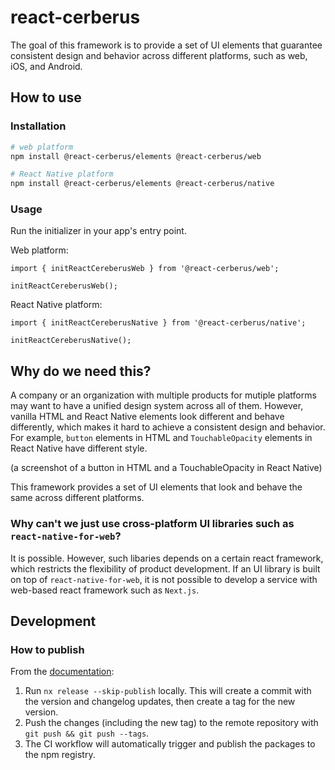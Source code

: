 # react-cerberus

The goal of this framework is to provide a set of UI elements that guarantee consistent design and behavior across different platforms, such as web, iOS, and Android.

## How to use

### Installation

```bash
# web platform
npm install @react-cerberus/elements @react-cerberus/web

# React Native platform
npm install @react-cerberus/elements @react-cerberus/native
```

### Usage

Run the initializer in your app's entry point.

Web platform:

```tsx
import { initReactCereberusWeb } from '@react-cerberus/web';

initReactCereberusWeb();
```

React Native platform:

```tsx
import { initReactCereberusNative } from '@react-cerberus/native';

initReactCereberusNative();
```

## Why do we need this?

A company or an organization with multiple products for mutiple platforms may want to have a unified design system across all of them.
However, vanilla HTML and React Native elements look different and behave differently, which makes it hard to achieve a consistent design and behavior.
For example, `button` elements in HTML and `TouchableOpacity` elements in React Native have different style.

(a screenshot of a button in HTML and a TouchableOpacity in React Native)

This framework provides a set of UI elements that look and behave the same across different platforms.

### Why can't we just use cross-platform UI libraries such as `react-native-for-web`?

It is possible. However, such libaries depends on a certain react framework, which restricts the flexibility of product development.
If an UI library is built on top of `react-native-for-web`, it is not possible to develop a service with web-based react framework such as `Next.js`.

## Development

### How to publish

From the [documentation](https://nx.dev/recipes/nx-release/publish-in-ci-cd):

1. Run `nx release --skip-publish` locally. This will create a commit with the version and changelog updates, then create a tag for the new version.
2. Push the changes (including the new tag) to the remote repository with `git push && git push --tags`.
3. The CI workflow will automatically trigger and publish the packages to the npm registry.
